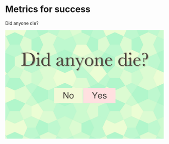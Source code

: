 # Metrics for success

Did anyone die?

![Reference](https://github.com/rememberlenny/howdid.it-go/blob/master/screen.png?raw=true)
